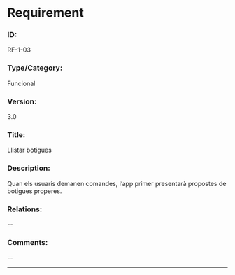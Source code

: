 # Requirement

### ID:
RF-1-03

### Type/Category:
Funcional

### Version:
3.0

### Title:
Llistar botigues

### Description:
Quan els usuaris demanen comandes, l’app primer presentarà propostes de botigues properes.

### Relations:
--

### Comments:
--

---
